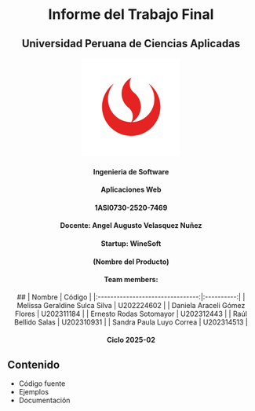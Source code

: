 <div align="center">

<h1>Informe del Trabajo Final</h1>
<h2>Universidad Peruana de Ciencias Aplicadas</h2>
<img src="./imagenes/Logo-UPC.png" alt="Logo UPC" width="200">
<h4>Ingenieria de Software</h4>
<h4>Aplicaciones Web</h4>
<h4>1ASI0730-2520-7469</h4>
<h4>Docente: Angel Augusto Velasquez Nuñez</h4>
<h4>Startup: WineSoft</h4>
<h4>(Nombre del Producto)</h4>
<h4>Team members:</h4>
<div align="center">
  ##
|              Nombre              |   Código   |
|:--------------------------------:|:----------:|
| Melissa Geraldine Sulca Silva    | U202224602 |
| Daniela Araceli Gómez Flores     | U202311184 |
| Ernesto Rodas Sotomayor          | U202312443 |
| Raúl Bellido Salas               | U202310931 |
| Sandra Paula Luyo Correa         | U202314513 |

</div>

<h4>Ciclo 2025-02</h4>
</div>




## Contenido
- Código fuente
- Ejemplos
- Documentación
